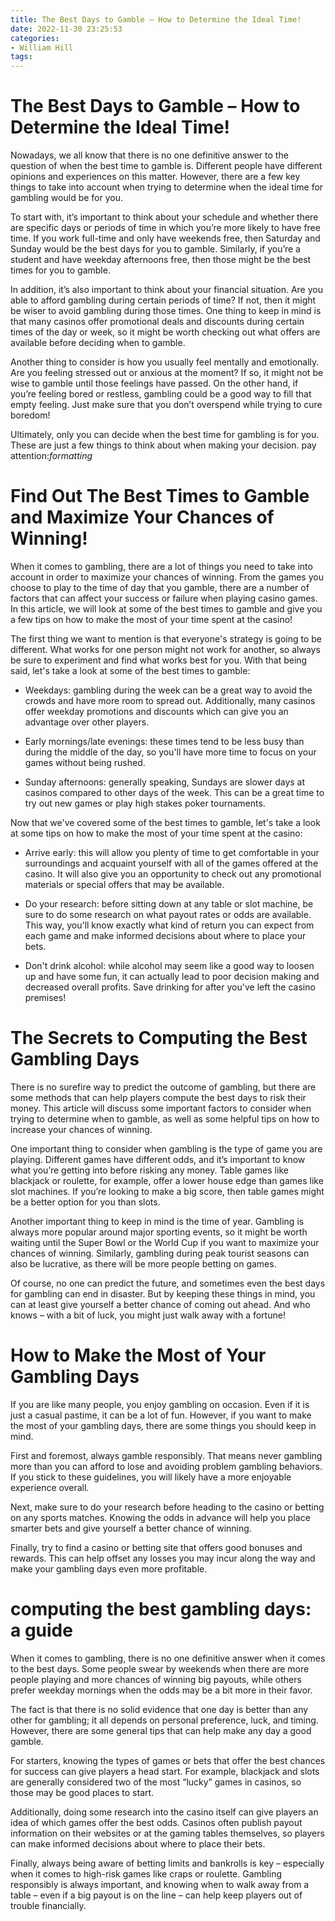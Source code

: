 ```yaml
---
title: The Best Days to Gamble – How to Determine the Ideal Time!
date: 2022-11-30 23:25:53
categories:
- William Hill
tags:
---
```



#  The Best Days to Gamble – How to Determine the Ideal Time!

Nowadays, we all know that there is no one definitive answer to the question of when the best time to gamble is. Different people have different opinions and experiences on this matter. However, there are a few key things to take into account when trying to determine when the ideal time for gambling would be for you.

To start with, it’s important to think about your schedule and whether there are specific days or periods of time in which you’re more likely to have free time. If you work full-time and only have weekends free, then Saturday and Sunday would be the best days for you to gamble. Similarly, if you’re a student and have weekday afternoons free, then those might be the best times for you to gamble.

In addition, it’s also important to think about your financial situation. Are you able to afford gambling during certain periods of time? If not, then it might be wiser to avoid gambling during those times. One thing to keep in mind is that many casinos offer promotional deals and discounts during certain times of the day or week, so it might be worth checking out what offers are available before deciding when to gamble.

Another thing to consider is how you usually feel mentally and emotionally. Are you feeling stressed out or anxious at the moment? If so, it might not be wise to gamble until those feelings have passed. On the other hand, if you’re feeling bored or restless, gambling could be a good way to fill that empty feeling. Just make sure that you don’t overspend while trying to cure boredom!

Ultimately, only you can decide when the best time for gambling is for you. These are just a few things to think about when making your decision. pay attention:_formatting_

#  Find Out The Best Times to Gamble and Maximize Your Chances of Winning!

When it comes to gambling, there are a lot of things you need to take into account in order to maximize your chances of winning. From the games you choose to play to the time of day that you gamble, there are a number of factors that can affect your success or failure when playing casino games. In this article, we will look at some of the best times to gamble and give you a few tips on how to make the most of your time spent at the casino!

The first thing we want to mention is that everyone's strategy is going to be different. What works for one person might not work for another, so always be sure to experiment and find what works best for you. With that being said, let's take a look at some of the best times to gamble:

- Weekdays: gambling during the week can be a great way to avoid the crowds and have more room to spread out. Additionally, many casinos offer weekday promotions and discounts which can give you an advantage over other players.

- Early mornings/late evenings: these times tend to be less busy than during the middle of the day, so you'll have more time to focus on your games without being rushed.

- Sunday afternoons: generally speaking, Sundays are slower days at casinos compared to other days of the week. This can be a great time to try out new games or play high stakes poker tournaments.

Now that we've covered some of the best times to gamble, let's take a look at some tips on how to make the most of your time spent at the casino:

- Arrive early: this will allow you plenty of time to get comfortable in your surroundings and acquaint yourself with all of the games offered at the casino. It will also give you an opportunity to check out any promotional materials or special offers that may be available.

- Do your research: before sitting down at any table or slot machine, be sure to do some research on what payout rates or odds are available. This way, you'll know exactly what kind of return you can expect from each game and make informed decisions about where to place your bets.

- Don't drink alcohol: while alcohol may seem like a good way to loosen up and have some fun, it can actually lead to poor decision making and decreased overall profits. Save drinking for after you've left the casino premises!

#  The Secrets to Computing the Best Gambling Days 

There is no surefire way to predict the outcome of gambling, but there are some methods that can help players compute the best days to risk their money. This article will discuss some important factors to consider when trying to determine when to gamble, as well as some helpful tips on how to increase your chances of winning.

One important thing to consider when gambling is the type of game you are playing. Different games have different odds, and it’s important to know what you’re getting into before risking any money. Table games like blackjack or roulette, for example, offer a lower house edge than games like slot machines. If you’re looking to make a big score, then table games might be a better option for you than slots.

Another important thing to keep in mind is the time of year. Gambling is always more popular around major sporting events, so it might be worth waiting until the Super Bowl or the World Cup if you want to maximize your chances of winning. Similarly, gambling during peak tourist seasons can also be lucrative, as there will be more people betting on games.

Of course, no one can predict the future, and sometimes even the best days for gambling can end in disaster. But by keeping these things in mind, you can at least give yourself a better chance of coming out ahead. And who knows – with a bit of luck, you might just walk away with a fortune!

#  How to Make the Most of Your Gambling Days 

If you are like many people, you enjoy gambling on occasion. Even if it is just a casual pastime, it can be a lot of fun. However, if you want to make the most of your gambling days, there are some things you should keep in mind.

First and foremost, always gamble responsibly. That means never gambling more than you can afford to lose and avoiding problem gambling behaviors. If you stick to these guidelines, you will likely have a more enjoyable experience overall.

Next, make sure to do your research before heading to the casino or betting on any sports matches. Knowing the odds in advance will help you place smarter bets and give yourself a better chance of winning.

Finally, try to find a casino or betting site that offers good bonuses and rewards. This can help offset any losses you may incur along the way and make your gambling days even more profitable.

#  computing the best gambling days: a guide

When it comes to gambling, there is no one definitive answer when it comes to the best days. Some people swear by weekends when there are more people playing and more chances of winning big payouts, while others prefer weekday mornings when the odds may be a bit more in their favor.

The fact is that there is no solid evidence that one day is better than any other for gambling; it all depends on personal preference, luck, and timing. However, there are some general tips that can help make any day a good gamble.

For starters, knowing the types of games or bets that offer the best chances for success can give players a head start. For example, blackjack and slots are generally considered two of the most “lucky” games in casinos, so those may be good places to start.

Additionally, doing some research into the casino itself can give players an idea of which games offer the best odds. Casinos often publish payout information on their websites or at the gaming tables themselves, so players can make informed decisions about where to place their bets.

Finally, always being aware of betting limits and bankrolls is key – especially when it comes to high-risk games like craps or roulette. Gambling responsibly is always important, and knowing when to walk away from a table – even if a big payout is on the line – can help keep players out of trouble financially.